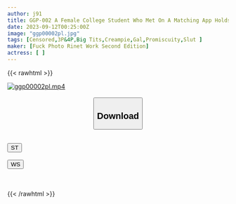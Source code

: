 ```yaml
---
author: j91
title: GGP-002 A Female College Student Who Met On A Matching App Holds A Small Group Date With Two Super Cute Female Friends From The Same Circle! An Erotic Goddess Who Goes Straight To The Hotel In High Spirits! Three People Play With One Man And Make A Huge Amount Of Creampie That Exceeds The Limit! !
date: 2023-09-12T00:25:00Z
image: "ggp00002pl.jpg"
tags: [Censored,3P&4P,Big Tits,Creampie,Gal,Promiscuity,Slut ]
maker: [Fuck Photo Rinet Work Second Edition]
actress: [ ]
---
```



{{< rawhtml >}}

<div class="video" data-videoid="WZdla1YP4Yfb2G9">
    <a href="javascript:;">
        <img src="https://my.j91.asia/posts/ggp00002pl/ggp00002pl.jpg" width="WIDTH" height="HEIGHT" alt="ggp00002pl.mp4" loading="lazy">
    </a>
</div>

<script type="text/javascript" src="https://j91.asia/asset/on-demand-st.js"></script>

<br>
  <link rel="stylesheet" href="https://j91.asia/asset/bs5.css">
  
  <center>
  <button class="btn btn-primary" type="button" data-bs-toggle="collapse" data-bs-target=".multi-collapse" aria-expanded="false" aria-controls="multiCollapseExample1 multiCollapseExample2"><h2>Download</h2></button></center>
</p>
<div class="row">
  <div class="col">
    <div class="collapse multi-collapse" id="multiCollapseExample1">
      <div class="card card-body">
	      	      <br>
<div class="buttons">  
<a href="https://streamtape.to/v/WZdla1YP4Yfb2G9"><button class="btn-hover color-3"><i class="fa fa-download"></i> ST</button></a></div>
    </div>
  </div>
</div>
  <div class="col">
    <div class="collapse multi-collapse" id="multiCollapseExample2">
      <div class="card card-body">
	      <br>
<div class="buttons">
    <a href="https://wolfstream.tv/nc7mlyfrhu0t"><button class="btn-hover color-9"><i class="fa fa-download"></i> WS</button></a></div>
<br><br>
      </div>
    </div>
  </div>
</div>

{{< /rawhtml >}}